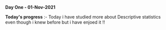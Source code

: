 **Day One - 01-Nov-2021** 

**Today's progress** :- Today i have studied more about Descriptive statistics even though i knew before but i have enjoed it !!
